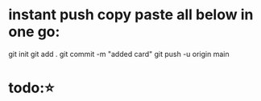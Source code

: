 # instant push copy paste all below in one go:

git init
git add .
git commit -m "added card"
git push -u origin main

# todo:⭐️
